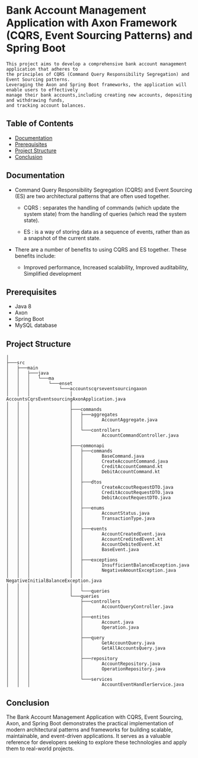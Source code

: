 # Bank Account Management Application with Axon Framework (CQRS, Event Sourcing Patterns) and Spring Boot

```
This project aims to develop a comprehensive bank account management application that adheres to
the principles of CQRS (Command Query Responsibility Segregation) and Event Sourcing patterns.
Leveraging the Axon and Spring Boot frameworks, the application will enable users to effectively
manage their bank accounts,including creating new accounts, depositing and withdrawing funds,
and tracking account balances.
```

## Table of Contents

- [Documentation](#documentation)
- [Prerequisites](#prerequisites)
- [Project Structure](#project-structure)
- [Conclusion](#conclusion)



## Documentation
- Command Query Responsibility Segregation (CQRS) and Event Sourcing (ES) are two architectural patterns that are often used together. 

  - CQRS : separates the handling of commands (which update the system state) from the handling of queries (which read the system state). 

  - ES  : is a way of storing data as a sequence of events, rather than as a snapshot of the current state.

- There are a number of benefits to using CQRS and ES together. These benefits include:

    * Improved performance, Increased scalability, Improved auditability, Simplified development

## Prerequisites

- Java 8
- Axon 
- Spring Boot 
- MySQL database

## Project Structure 
```
│
├───src
│   ├───main
│   │   ├───java
│   │   │   └───ma
│   │   │       └───enset
│   │   │           └───accountscqrseventsourcingaxon
│   │   │               │   AccountsCqrsEventsourcingAxonApplication.java
│   │   │               │
│   │   │               ├───commands
│   │   │               │   ├───aggregates
│   │   │               │   │       AccountAggregate.java
│   │   │               │   │
│   │   │               │   └───controllers
│   │   │               │           AccountCommandController.java
│   │   │               │
│   │   │               ├───commonapi
│   │   │               │   ├───commands
│   │   │               │   │       BaseCommand.java
│   │   │               │   │       CreateAccountCommand.java
│   │   │               │   │       CreditAccountCommand.kt
│   │   │               │   │       DebitAccountCommand.kt
│   │   │               │   │
│   │   │               │   ├───dtos
│   │   │               │   │       CreateAccoutRequestDTO.java
│   │   │               │   │       CreditAccoutRequestDTO.java
│   │   │               │   │       DebitAccoutRequestDTO.java
│   │   │               │   │
│   │   │               │   ├───enums
│   │   │               │   │       AccountStatus.java
│   │   │               │   │       TransactionType.java
│   │   │               │   │       
│   │   │               │   ├───events
│   │   │               │   │       AccountCreatedEvent.java
│   │   │               │   │       AccountCreditedEvent.kt
│   │   │               │   │       AccountDebitedEvent.kt
│   │   │               │   │       BaseEvent.java
│   │   │               │   │
│   │   │               │   ├───exceptions
│   │   │               │   │       InsufficientBalanceException.java
│   │   │               │   │       NegativeAmountException.java
│   │   │               │   │       NegativeInitialBalanceException.java
│   │   │               │   │
│   │   │               │   └───queries
│   │   │               └───queries
│   │   │                   ├───controllers
│   │   │                   │       AccountQueryController.java
│   │   │                   │
│   │   │                   ├───entites
│   │   │                   │       Account.java
│   │   │                   │       Operation.java
│   │   │                   │
│   │   │                   ├───query
│   │   │                   │       GetAccountQuery.java
│   │   │                   │       GetAllAccountsQuery.java
│   │   │                   │
│   │   │                   ├───repository
│   │   │                   │       AccountRepository.java
│   │   │                   │       OperationRepository.java
│   │   │                   │
│   │   │                   └───services
│   │   │                           AccountEventHandlerService.java
````


## Conclusion

The Bank Account Management Application with CQRS, Event Sourcing, Axon, and Spring Boot demonstrates the practical implementation of modern architectural patterns and frameworks for building scalable, maintainable, and event-driven applications. It serves as a valuable reference for developers seeking to explore these technologies and apply them to real-world projects.
